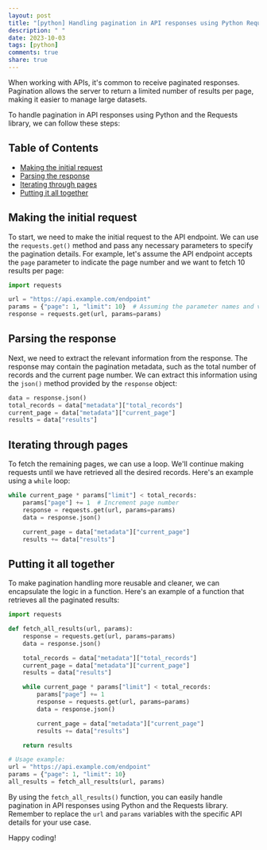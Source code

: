 ```yaml
---
layout: post
title: "[python] Handling pagination in API responses using Python Requests"
description: " "
date: 2023-10-03
tags: [python]
comments: true
share: true
---
```


When working with APIs, it's common to receive paginated responses. Pagination allows the server to return a limited number of results per page, making it easier to manage large datasets.

To handle pagination in API responses using Python and the Requests library, we can follow these steps:

## Table of Contents
- [Making the initial request](#making-the-initial-request)
- [Parsing the response](#parsing-the-response)
- [Iterating through pages](#iterating-through-pages)
- [Putting it all together](#putting-it-all-together)

## Making the initial request

To start, we need to make the initial request to the API endpoint. We can use the `requests.get()` method and pass any necessary parameters to specify the pagination details. For example, let's assume the API endpoint accepts the `page` parameter to indicate the page number and we want to fetch 10 results per page:

```python
import requests

url = "https://api.example.com/endpoint"
params = {"page": 1, "limit": 10}  # Assuming the parameter names and values
response = requests.get(url, params=params)
```

## Parsing the response

Next, we need to extract the relevant information from the response. The response may contain the pagination metadata, such as the total number of records and the current page number. We can extract this information using the `json()` method provided by the `response` object:

```python
data = response.json()
total_records = data["metadata"]["total_records"]
current_page = data["metadata"]["current_page"]
results = data["results"]
```

## Iterating through pages

To fetch the remaining pages, we can use a loop. We'll continue making requests until we have retrieved all the desired records. Here's an example using a `while` loop:

```python
while current_page * params["limit"] < total_records:
    params["page"] += 1  # Increment page number
    response = requests.get(url, params=params)
    data = response.json()

    current_page = data["metadata"]["current_page"]
    results += data["results"]
```

## Putting it all together

To make pagination handling more reusable and cleaner, we can encapsulate the logic in a function. Here's an example of a function that retrieves all the paginated results:

```python
import requests

def fetch_all_results(url, params):
    response = requests.get(url, params=params)
    data = response.json()

    total_records = data["metadata"]["total_records"]
    current_page = data["metadata"]["current_page"]
    results = data["results"]

    while current_page * params["limit"] < total_records:
        params["page"] += 1
        response = requests.get(url, params=params)
        data = response.json()

        current_page = data["metadata"]["current_page"]
        results += data["results"]

    return results

# Usage example:
url = "https://api.example.com/endpoint"
params = {"page": 1, "limit": 10} 
all_results = fetch_all_results(url, params)
```

By using the `fetch_all_results()` function, you can easily handle pagination in API responses using Python and the Requests library. Remember to replace the `url` and `params` variables with the specific API details for your use case.

Happy coding!